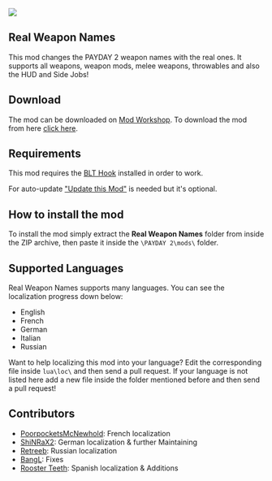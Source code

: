 ![](https://puu.sh/vS8qA.png)

## Real Weapon Names
This mod changes the PAYDAY 2 weapon names with the real ones. It supports all weapons, weapon mods, melee weapons, throwables and also the HUD and Side Jobs!

## Download
The mod can be downloaded on [Mod Workshop](https://modworkshop.net/mydownloads.php?action=view_down&did=19958).
To download the mod from here [click here](https://github.com/xDarkWolf/PD2-Real-Weapon-Names/releases/latest).

## Requirements
This mod requires the [BLT Hook](http://paydaymods.com/download/) installed in order to work.

For auto-update ["Update this Mod"](https://modworkshop.net/mydownloads.php?action=view_down&did=19117) is needed but it's optional.

## How to install the mod
To install the mod simply extract the **Real Weapon Names** folder from inside the ZIP archive, then paste it inside the `\PAYDAY 2\mods\` folder.

## Supported Languages
Real Weapon Names supports many languages. You can see the localization progress down below:

 - English
 - French
 - German
 - Italian
 - Russian

Want to help localizing this mod into your language? Edit the corresponding file inside `lua\loc\` and then send a pull request. If your language is not listed here add a new file inside the folder mentioned before and then send a pull request!

## Contributors
 - [PoorpocketsMcNewhold](http://steamcommunity.com/profiles/76561198111231970/): French localization
 - [ShiNRaX2](http://steamcommunity.com/profiles/76561198028016758/): German localization & further Maintaining
 - [Retreeb](https://github.com/Retreeb): Russian localization
 - [BangL](https://github.com/BangL): Fixes
 - [Rooster Teeth](https://steamcommunity.com/id/Ernestoleftenant/): Spanish localization & Additions

